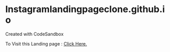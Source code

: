 # Instagramlandingpageclone.github.io
Created with CodeSandbox

To Visit this Landing page : <a href = "https://git-ritesh.github.io/Instagramlandingpageclone.github.io/"> Click Here. </a>

